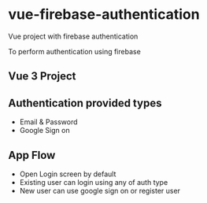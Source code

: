 # vue-firebase-authentication
Vue project with firebase authentication

To perform authentication using firebase

## Vue 3 Project 

## Authentication provided types
- Email & Password
- Google Sign on

## App Flow
- Open Login screen by default
- Existing user can login using any of auth type
- New user can use google sign on or register user
